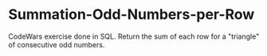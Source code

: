 # Summation-Odd-Numbers-per-Row
CodeWars exercise done in SQL. Return the sum of each row for a "triangle" of consecutive odd numbers.
